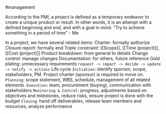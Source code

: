 #management

According to the PMI, a project is defined as a temporary endeavor to create a unique product or result. In other words, it is an attempt with a defined beginning and end, and with a goal in mind.
	"Try to achieve something in a period of time" - Me

In a project, we have several related items:
	Charter: formally authorize
	Closure report: formally end
	Triple constraint: [[Scope]], [[Time (project)]], [[Cost (project)]]
	Product breakdown: from general to details
	Change control: manage changes
		Documentation: for others, future reference
		Gold plating: unnecessary requirements
		`request -> impact -> decide -> update -> notify -> actions`
	Life cycle
		`Initiation`: identify sponsor, scope, stakeholders, PM. Project charter (sponsor) is required to move on.
		`Planning`: scope statement, WBS, schedule, management of all related elements.
		`Execution`: team, procurement (buying), communication with stakeholders
		`Monitoring & Control`: progress, adjustments based on objectives and milestones, reduce risks, ensure project is done with the budget
		`Closing`: hand off deliverables, release team members and resources, analyze performance